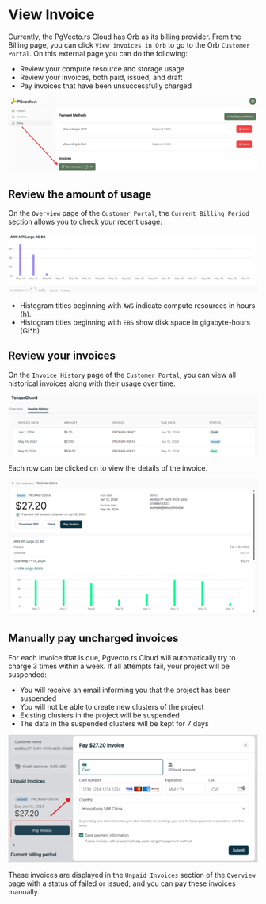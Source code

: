 # View Invoice

Currently, the PgVecto.rs Cloud has Orb as its billing provider. From the Billing page, you can click `View invoices in Orb` to go to the Orb `Customer Portal`. On this external page you can do the following:

- Review your compute resource and storage usage
- Review your invoices, both paid, issued, and draft
- Pay invoices that have been unsuccessfully charged

![](../images/billing_invoice_intro.png)

## Review the amount of usage

On the `Overview` page of the `Customer Portal`, the `Current Billing Period` section allows you to check your recent usage:

![](../images/billing_invoice_current_period.png)

- Histogram titles beginning with `AWS` indicate compute resources in hours (h).
- Histogram titles beginning with `EBS` show disk space in gigabyte-hours (Gi*h)

## Review your invoices

On the `Invoice History` page of the `Customer Portal`, you can view all historical invoices along with their usage over time.

![](../images/billing_invoice_list.png)

Each row can be clicked on to view the details of the invoice.

![](../images/billing_invoice_detail.png)

## Manually pay uncharged invoices

For each invoice that is due, Pgvecto.rs Cloud will automatically try to charge 3 times within a week. If all attempts fail, your project will be suspended:

- You will receive an email informing you that the project has been suspended
- You will not be able to create new clusters of the project
- Existing clusters in the project will be suspended
- The data in the suspended clusters will be kept for 7 days

![](../images/billing_manual_pay.png)

These invoices are displayed in the `Unpaid Invoices` section of the `Overview` page with a status of failed or issued, and you can pay these invoices manually.